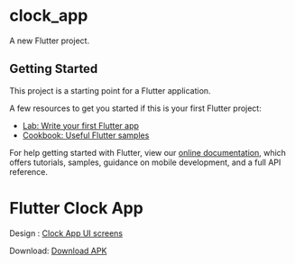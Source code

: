 # clock_app

A new Flutter project.

## Getting Started

This project is a starting point for a Flutter application.

A few resources to get you started if this is your first Flutter project:

- [Lab: Write your first Flutter app](https://flutter.dev/docs/get-started/codelab)
- [Cookbook: Useful Flutter samples](https://flutter.dev/docs/cookbook)

For help getting started with Flutter, view our
[online documentation](https://flutter.dev/docs), which offers tutorials,
samples, guidance on mobile development, and a full API reference.
# Flutter Clock App
Design : [Clock App UI screens](https://www.youtube.com/redirect?event=video_description&redir_token=QUFFLUhqa0hPQ2sxME9QYmdDdGRKeS1mU2pheEh2aGlkd3xBQ3Jtc0tsQ1EwNUZfWHJIYl9NRWJEZzFWeXM3MWQ3LWxKYnNIUXRzeS1Vb2JGVnJpV1J0ZmJ1RFUwUmwtb05ENmF3UHFDZFhNeEVfN1BqRkR4WHpOTGxJbXdlWmhsVXRONnBlNlpPaUZrLTZxa0JRNGZlallKbw&q=https%3A%2F%2Fdribbble.com%2Fshots%2F6738814-Clock-App-UI-screens)

Download: [Download APK](https://github.com/rozakia-ch/flutter-clock-app/raw/main/apk/app-release.apk)

